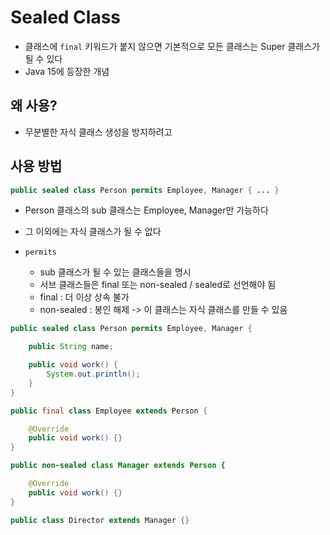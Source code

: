 

# Sealed Class

- 클래스에 `final` 키워드가 붙지 않으면 기본적으로 모든 클래스는 Super 클래스가 될 수 있다
- Java 15에 등장한 개념

## 왜 사용?
- 무분별한 자식 클래스 생성을 방지하려고

## 사용 방법
```java
public sealed class Person permits Employee, Manager { ... }
```

- Person 클래스의 sub 클래스는 Employee, Manager만 가능하다
- 그 이외에는 자식 클래스가 될 수 없다

- `permits`
   - sub 클래스가 될 수 있는 클래스들을 명시
   - 서브 클래스들은 final 또는 non-sealed / sealed로 선언해야 됨
   - final : 더 이상 상속 불가
   - non-sealed : 봉인 해제 -> 이 클래스는 자식 클래스를 만들 수 있음

```java
public sealed class Person permits Employee, Manager {

    public String name;

    public void work() {
        System.out.println();
    }
}
```

```java
public final class Employee extends Person {

    @Override
    public void work() {}
}
```

```java
public non-sealed class Manager extends Person {

    @Override
    public void work() {}
}
```

```java
public class Director extends Manager {}
```
